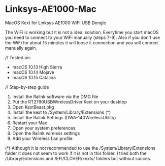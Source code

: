 # Linksys-AE1000-Mac
MacOS Kext for Linksys AE1000 WiFi USB Dongle

The WiFi is working but it is not a ideal solution. Everytime you start macOS you need to connect to your WiFi manually (steps 7-9). Also if you don't use the WiFi for about 15 minutes it will loose it connection and you will connect manually again. 

// Tested on:
* macOS 10.13 High Sierra
* macOS 10.14 Mojave
* macOS 10.15 Catalina

// Step-by-step guide
1. Install the Ralink software via the DMG file
2. Put the RT2780USBWirelessDriver.Kext on your desktop
3. Open KextBeast.pkg
4. Install the kext to /System/Library/Extensions (*)
5. Install the Ralink Settings (DWA-140WirelessUtility)
6. Restart your Mac
7. Open your system preferences
8. Open the Ralink wireless settings
9. Add your Wireless Lan profile 

(*) Although it is not recommended to use the /System/Library/Extensions folder it does not seem to work if it is not in this folder. I tried both the /Library/Extensions and /EFI/CLOVER/kexts/ folders but without succes.
